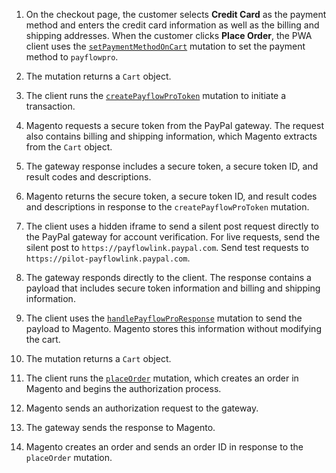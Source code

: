 1. On the checkout page, the customer selects **Credit Card** as the payment method and enters the credit card information as well as the billing and shipping addresses. When the customer clicks **Place Order**, the PWA client uses the [`setPaymentMethodOnCart`]({{page.baseurl}}/graphql/mutations/set-payment-method.html) mutation to set the payment method to `payflowpro`.

1. The mutation returns a `Cart` object.

1. The client runs the [`createPayflowProToken`]({{page.baseurl}}/graphql/mutations/create-payflow-pro-token.html) mutation to initiate a transaction.

1. Magento requests a secure token from the PayPal gateway. The request also contains billing and shipping information, which Magento extracts from the `Cart` object.

1. The gateway response includes a secure token, a secure token ID, and result codes and descriptions.

1. Magento returns the secure token, a secure token ID, and result codes and descriptions in response to the `createPayflowProToken` mutation.

1. The client uses a hidden iframe to send a silent post request directly to the PayPal gateway for account verification. For live requests, send the silent post to `https://payflowlink.paypal.com`. Send test requests to `https://pilot-payflowlink.paypal.com`.

1. The gateway responds directly to the client. The response contains a payload that includes secure token information and billing and shipping information.

1. The client uses the [`handlePayflowProResponse`]({{page.baseurl}}/graphql/mutations/handle-payflow-pro-response.html) mutation to send the payload to Magento. Magento stores this information without modifying the cart.

1. The mutation returns a `Cart` object.

1. The client runs the [`placeOrder`]({{page.baseurl}}/graphql/mutations/place-order.html) mutation, which creates an order in Magento and begins the authorization process.

1. Magento sends an authorization request to the gateway.

1. The gateway sends the response to Magento.

1. Magento creates an order and sends an order ID in response to the `placeOrder` mutation.